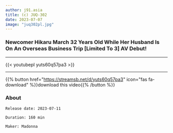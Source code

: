 ```yaml
---
author: j91.asia
title: (c) JUQ-302
date: 2023-07-07
image: "juq302pl.jpg"
---
```


### Newcomer Hikaru March 32 Years Old While Her Husband Is On An Overseas Business Trip [Limited To 3] AV Debut! 
___

{{< youtubepl yuts60q57pa3 >}}
___

{{% button href="https://streamsb.net/d/yuts60q57pa3" icon="fas fa-download" %}}download this video{{% /button %}}
### About

`Release date: 2023-07-11`

`Duration: 160 min`

`Maker:	Madonna`